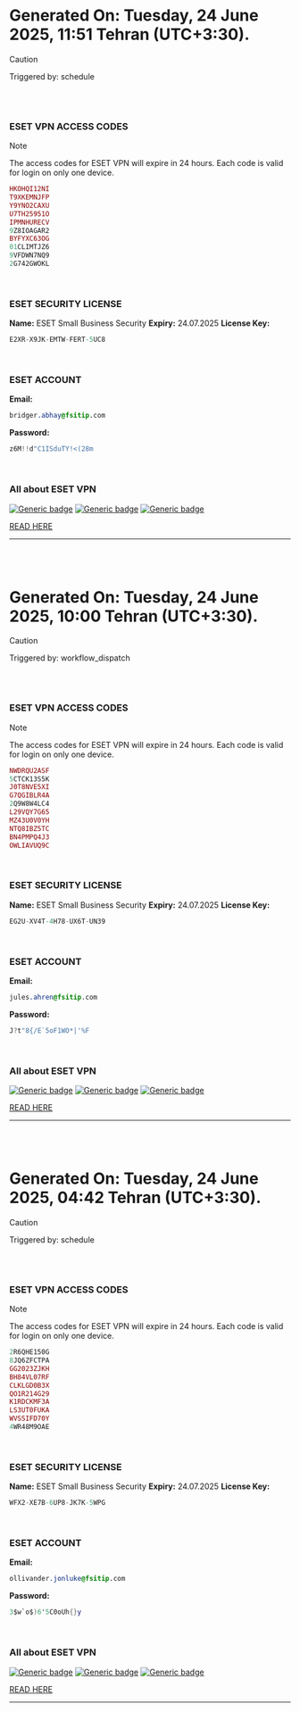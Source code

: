 # Generated On: Tuesday, 24 June 2025, 11:51 Tehran (UTC+3:30).

> [!CAUTION]
> Triggered by: schedule

<br><br>

### ESET VPN ACCESS CODES

> [!NOTE]
> The access codes for ESET VPN will expire in 24 hours.
> Each code is valid for login on only one device.

```ruby
HKOHQI12NI
T9XKEMNJFP
Y9YNO2CAXU
U7TH25951O
IPMNHURECV
9Z8IOAGAR2
BYFYXC63OG
01CLIMTJZ6
9VFDWN7NQ9
2G742GWOKL
```

<br>

### ESET SECURITY LICENSE

**Name:** ESET Small Business Security
**Expiry:** 24.07.2025
**License Key:**

```POV-Ray SDL
E2XR-X9JK-EMTW-FERT-5UC8
```

<br>

### ESET ACCOUNT

**Email:**

```CSS
bridger.abhay@fsitip.com
```

**Password:**

```POV-Ray SDL
z6M!!d"C1ISduTY!<(28m
```

<br>

### All about ESET VPN


[![Generic badge](https://img.shields.io/badge/Download-Android-green.svg)](https://play.google.com/store/apps/details?id=com.eset.vpn)
[![Generic badge](https://img.shields.io/badge/Download-ios-white.svg)](https://apps.apple.com/us/app/eset-vpn/id6463002278)
[![Generic badge](https://img.shields.io/badge/Download-windows-blue.svg)](https://download.eset.com/com/eset/apps/home/vpn/windows/latest/eset_vpn_installer.exe)
  

[READ HERE](https://t.me/F_NiREvil/2113)

---

<br><br>

# Generated On: Tuesday, 24 June 2025, 10:00 Tehran (UTC+3:30).

> [!CAUTION]
> Triggered by: workflow_dispatch

<br><br>

### ESET VPN ACCESS CODES

> [!NOTE]
> The access codes for ESET VPN will expire in 24 hours.
> Each code is valid for login on only one device.

```ruby
NWDRQU2ASF
5CTCK13S5K
J0T8NVE5XI
G7QGIBLR4A
2Q9W8W4LC4
L29VQY7G65
MZ43U0V0YH
NTQ8IBZ5TC
BN4PMPQ4J3
OWLIAVUQ9C
```

<br>

### ESET SECURITY LICENSE

**Name:** ESET Small Business Security
**Expiry:** 24.07.2025
**License Key:**

```POV-Ray SDL
EG2U-XV4T-4H78-UX6T-UN39
```

<br>

### ESET ACCOUNT

**Email:**

```CSS
jules.ahren@fsitip.com
```

**Password:**

```POV-Ray SDL
J?t"8{/E`5oF1WO*|'%F
```

<br>

### All about ESET VPN


[![Generic badge](https://img.shields.io/badge/Download-Android-green.svg)](https://play.google.com/store/apps/details?id=com.eset.vpn)
[![Generic badge](https://img.shields.io/badge/Download-ios-white.svg)](https://apps.apple.com/us/app/eset-vpn/id6463002278)
[![Generic badge](https://img.shields.io/badge/Download-windows-blue.svg)](https://download.eset.com/com/eset/apps/home/vpn/windows/latest/eset_vpn_installer.exe)
  

[READ HERE](https://t.me/F_NiREvil/2113)

---

<br><br>

# Generated On: Tuesday, 24 June 2025, 04:42 Tehran (UTC+3:30).

> [!CAUTION]
> Triggered by: schedule

<br><br>

### ESET VPN ACCESS CODES

> [!NOTE]
> The access codes for ESET VPN will expire in 24 hours.
> Each code is valid for login on only one device.

```ruby
2R6QHE150G
8JQ6ZFCTPA
GG2023ZJKH
BH84VL07RF
CLKLGD0B3X
QO1R214G29
K1RDCKMF3A
LS3UT0FUKA
WVSSIFD70Y
4WR48M9OAE
```

<br>

### ESET SECURITY LICENSE

**Name:** ESET Small Business Security
**Expiry:** 24.07.2025
**License Key:**

```POV-Ray SDL
WFX2-XE7B-6UP8-JK7K-5WPG
```

<br>

### ESET ACCOUNT

**Email:**

```CSS
ollivander.jonluke@fsitip.com
```

**Password:**

```POV-Ray SDL
3$w`o$)6'5C0oUh{}y
```

<br>

### All about ESET VPN


[![Generic badge](https://img.shields.io/badge/Download-Android-green.svg)](https://play.google.com/store/apps/details?id=com.eset.vpn)
[![Generic badge](https://img.shields.io/badge/Download-ios-white.svg)](https://apps.apple.com/us/app/eset-vpn/id6463002278)
[![Generic badge](https://img.shields.io/badge/Download-windows-blue.svg)](https://download.eset.com/com/eset/apps/home/vpn/windows/latest/eset_vpn_installer.exe)
  

[READ HERE](https://t.me/F_NiREvil/2113)

---

<br><br>

